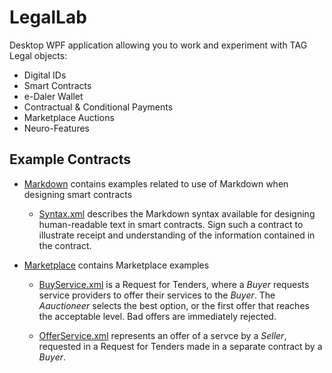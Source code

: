 LegalLab
==============

Desktop WPF application allowing you to work and experiment with TAG Legal objects: 

* Digital IDs
* Smart Contracts
* e-Daler Wallet
* Contractual & Conditional Payments
* Marketplace Auctions
* Neuro-Features

Example Contracts
----------------------

* [Markdown](ExampleContracts/Markdown) contains examples related to use of Markdown when designing smart contracts

	* [Syntax.xml](ExampleContracts/Markdown/Syntax.xml) describes the Markdown syntax available for designing human-readable text in
	smart contracts. Sign such a contract to illustrate receipt and understanding of the information contained in the contract.

* [Marketplace](ExampleContracts/Marketplace) contains Marketplace examples

	* [BuyService.xml](ExampleContracts/Marketplace/BuyService.xml) is a Request for Tenders, where a *Buyer* requests service providers to offer their 
	services to the *Buyer*. The *Aauctioneer* selects the best option, or the first offer that reaches the acceptable level. Bad offers are immediately
	rejected.

	* [OfferService.xml](ExampleContracts/Marketplace/OfferService.xml) represents an offer of a servce by a *Seller*, requested in a Request for Tenders
	made in a separate contract by a *Buyer*.